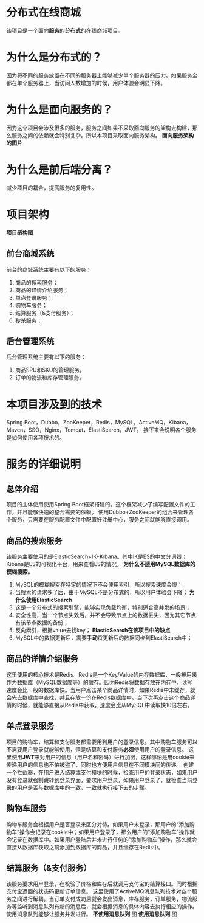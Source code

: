# 分布式在线商城
该项目是一个面向**服务**的**分布式**的在线商城项目。

# 为什么是分布式的？
因为将不同的服务放置在不同的服务器上能够减少单个服务器的压力。如果服务全都在单个服务器上，当访问人数增加的时候，用户体验会明显下降。
# 为什么是面向服务的？
因为这个项目会涉及很多的服务，服务之间如果不采取面向服务的架构去构建，那么服务之间的依赖就会特别复杂。所以本项目采取面向服务架构。
**面向服务架构的图片**
# 为什么是前后端分离？
减少项目的耦合，提高服务的复用性。

# 项目架构

**项目结构图**

## 前台商城系统
前台的商城系统主要有以下的服务：
1. 商品的搜索服务；
2. 商品的详情介绍服务；
3. 单点登录服务；
4. 购物车服务；
5. 结算服务（&支付服务）；
6. 秒杀服务；
## 后台管理系统
后台管理系统主要有以下的服务：
1. 商品SPU和SKU的管理服务。
2. 订单的物流和库存管理服务。

# 本项目涉及到的技术
Spring Boot，Dubbo，ZooKeeper，Redis，MySQL，ActiveMQ，Kibana，Maven，SSO，Nginx，Tomcat，ElastiSearch，JWT。
接下来会说明各个服务是如何使用各项技术的。

# 服务的详细说明

## 总体介绍
项目的主体使用使用Spring Boot框架搭建的。这个框架减少了编写配置文件的工作，并且能够快速的整合需要的依赖。
使用Dubbo+ZooKeeper的组合来管理各个服务，只需要在服务配置文件中配置好注册中心，服务之间就能够直接调用。

## 商品的搜索服务
该服务主要使用的是ElasticSearch+IK+Kibana。其中IK是ES的中文分词器；Kibana是ES的可视化平台，用来查看ES的情况。
**为什么不适用MySQL数据库的模糊搜索。**
1. MySQL的模糊搜索在特定的情况下不会使用索引，所以搜索速度会慢；
2. 当搜索的请求多了后，由于MySQL不是分布式的，所以用户体验会下降；
**为什么使用ElasticSearch**
1. 这是一个分布式的搜索引擎，能够实现负载均衡，特别适合高并发的场景；
2. 安全性高，当一个节点失效后，并不会导致节点上的数据丢失，因为其它节点有该节点数据的备份；
3. 反向索引，根据value去找key；
**ElasticSearch在该项目中的缺点**
1. MySQL中的数据更新后，需要**手动**将更新后的数据同步到ElastiSearch中；

## 商品的详情介绍服务
这里使用的核心技术是Redis。Redis是一个Key/Value的内存数据库，一般被用来作为数据库（MySQL数据库等）的缓存。因为Redis将数据存放在内存中，读写速度会比一般的数据库快。当用户点击某个商品详情时，如果Redis中未缓存，就会先去数据库中查找，并且存放一份在Redis数据库中。当下次再点击这个商品详情的时候，就能够直接从Redis中获取，速度会比从MySQL中读取快10倍左右。

## 单点登录服务
项目的购物车，结算和支付服务都需要用到用户的登录信息。其中购物车服务可以不需要用户登录就能够使用，但是结算和支付服务**必须**使用用户的登录信息。
这里使用**JWT**来对用户的信息（用户名和密码）进行加密，这样哪怕是用cookie来传递用户的信息也不怕被盗了，同时也方便用户信息在不同模块间的传递。
创建一个拦截器，在用户进入结算或支付模块的时候，检查用户的登录状态，如果用户没有登录就强制跳转到登录界面，要求用户登录，如果用户登录了，就检查当前登录的用户是否与数据库中的一致，一致就执行接下去的步骤。

## 购物车服务
购物车服务会根据用户是否登录来区分对待。如果用户未登录，那用户的“添加购物车”操作会记录在cookie中；如果用户登录了，那么用户的“添加购物车”操作就会记录在数据库中。如果用户登陆后并未进行任何的“添加购物车”操作，那么就会直接从数据库获取之前添加到数据库的商品，并且缓存在Redis中。

## 结算服务（&支付服务）
该服务要求用户登录，在校验了价格和库存后就调用支付宝的结算接口。同时根据支付宝返回的状态码更新订单信息。
这里使用了ActiveMQ消息队列技术对各个服务之间进行解耦。当订单支付成功后就会发出消息，库存服务，订单服务，物流服务等监听到消息队列有新的消息后，就会根据消息的具体内容去执行相应的操作。使用消息队列能够让服务并发进行。
**不使用消息队列**
图
**使用消息队列**
图


